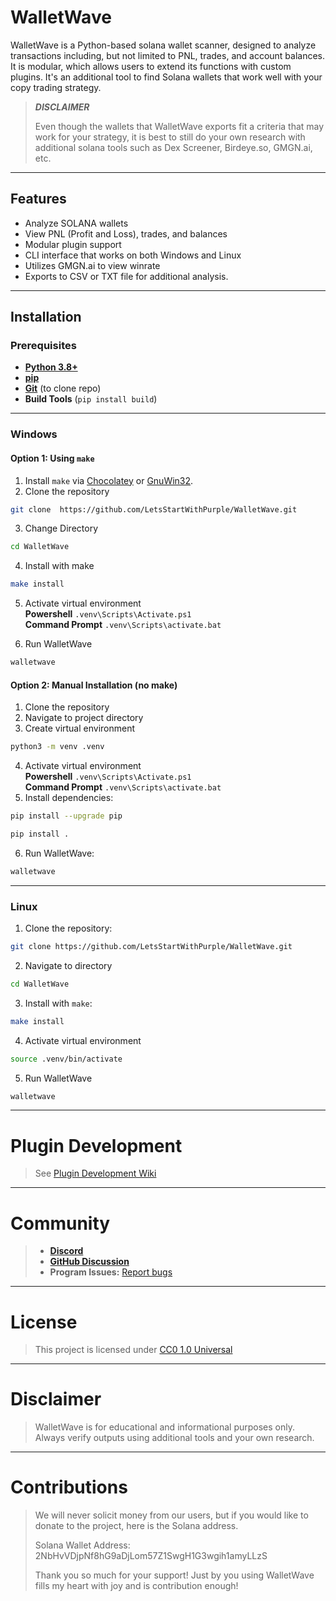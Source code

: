 # WalletWave
WalletWave is a Python-based solana wallet scanner, designed to analyze transactions including, but not limited to PNL, trades, and account balances. It is modular, which allows users to extend its functions with custom plugins. It's an additional tool to find Solana wallets that work well with your copy trading strategy. 

> **_DISCLAIMER_**  
> 
> Even though the wallets that WalletWave exports fit a criteria that may work for your strategy, it is best to still do your own research with additional solana tools such as Dex Screener, Birdeye.so, GMGN.ai, etc.

---
## Features
- Analyze SOLANA wallets
- View PNL (Profit and Loss), trades, and balances
- Modular plugin support
- CLI interface that works on both Windows and Linux
- Utilizes GMGN.ai to view winrate
- Exports to CSV or TXT file for additional analysis. 
---

## Installation

### Prerequisites
- **[Python 3.8+](https://www.python.org/)**
- **[pip](https://pip.pypa.io/en/stable/installation/)**
- **[Git](https://git-scm.com/book/en/v2/Getting-Started-Installing-Git)** (to clone repo)
- **Build Tools** (`pip install build`)
---

### Windows
#### Option 1: Using `make`
1. Install `make` via [Chocolatey](https://chocolatey.org/) or [GnuWin32](http://gnuwin32.sourceforge.net/).
2. Clone the repository
```bash
git clone  https://github.com/LetsStartWithPurple/WalletWave.git
```

3. Change Directory
```bash
cd WalletWave 
```

4. Install with make
```bash
make install
```

5. Activate virtual environment  
**Powershell**  ```.venv\Scripts\Activate.ps1```  
**Command Prompt** ```.venv\Scripts\activate.bat```  


6. Run WalletWave
```bash 
walletwave 
```
#### Option 2: Manual Installation (no make)  
1. Clone the repository
2. Navigate to project directory
3. Create virtual environment
```bash
python3 -m venv .venv
```

4. Activate virtual environment  
**Powershell**  ```.venv\Scripts\Activate.ps1```  
**Command Prompt** ```.venv\Scripts\activate.bat```
5. Install dependencies:
```bash
pip install --upgrade pip
```
```bash
pip install .
```

6. Run WalletWave:
```bash
walletwave 
```
---
### Linux
1. Clone the repository:
```bash
git clone https://github.com/LetsStartWithPurple/WalletWave.git
```

2. Navigate to directory
```bash
cd WalletWave 
```

3. Install with `make`:
```bash
make install  
```

4. Activate virtual environment
```bash
source .venv/bin/activate 
```

5. Run WalletWave
```bash
walletwave 
```
 ---  

# Plugin Development  
> See [Plugin Development Wiki](https://github.com/LetsStartWithPurple/WalletWave/wiki/2.-Plugin-Development) 
---

# Community
> - [**Discord**](https://discord.gg/sunDQ8Xq)
> - [**GitHub Discussion**](https://github.com/LetsStartWithPurple/WalletWave/discussions)
> - **Program Issues:** [Report bugs](https://github.com/LetsStartWithPurple/WalletWave/issues)

---
# License
> This project is licensed under [CC0 1.0 Universal](https://github.com/LetsStartWithPurple/WalletWave/blob/main/LICENSE)

---
# Disclaimer
> WalletWave is for educational and informational purposes only. Always verify outputs using additional tools and your own research.

---
# Contributions
> We will never solicit money from our users, but if you would like to donate to the project, here is the Solana address.
> 
> Solana Wallet Address: 2NbHvVDjpNf8hG9aDjLom57Z1SwgH1G3wgih1amyLLzS
> 
> Thank you so much for your support! Just by you using WalletWave fills my heart with joy and is contribution enough!








